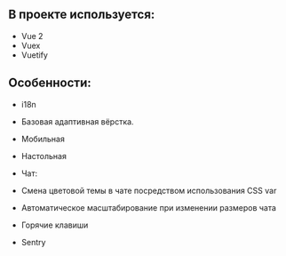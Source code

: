 ## В проекте используется:

*   Vue 2
*   Vuex
*   Vuetify

## Особенности:

*   i18n
*   Базовая адаптивная вёрстка.

*   Мобильная
*   Настольная

*   Чат:

*   Смена цветовой темы в чате посредством использования CSS var
*   Автоматическое масштабирование при изменении размеров чата

*   Горячие клавиши
*   Sentry
